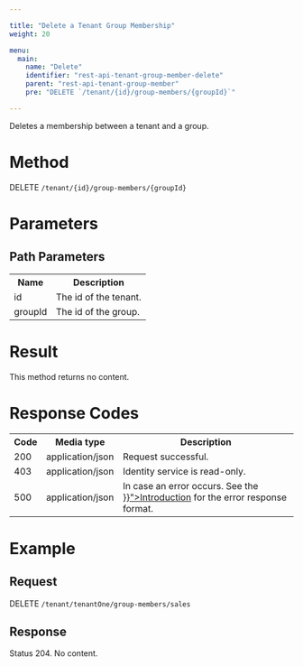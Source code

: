 ```yaml
---

title: "Delete a Tenant Group Membership"
weight: 20

menu:
  main:
    name: "Delete"
    identifier: "rest-api-tenant-group-member-delete"
    parent: "rest-api-tenant-group-member"
    pre: "DELETE `/tenant/{id}/group-members/{groupId}`"

---
```


Deletes a membership between a tenant and a group.

# Method

DELETE `/tenant/{id}/group-members/{groupId}`

# Parameters

## Path Parameters

<table class="table table-striped">
  <tr>
    <th>Name</th>
    <th>Description</th>
  </tr>
  <tr>
    <td>id</td>
    <td>The id of the tenant.</td>
  </tr>
  <tr>
    <td>groupId</td>
    <td>The id of the group.</td>
  </tr>
</table>


# Result

This method returns no content.

# Response Codes

<table class="table table-striped">
  <tr>
    <th>Code</th>
    <th>Media type</th>
    <th>Description</th>
  </tr>
  <tr>
    <td>200</td>
    <td>application/json</td>
    <td>Request successful.</td>
  </tr>
  <tr>
    <td>403</td>
    <td>application/json</td>
    <td>Identity service is read-only.</td>
  </tr>
  <tr>
    <td>500</td>
    <td>application/json</td>
    <td>In case an error occurs. See the <a href="{{< relref "reference/rest/overview/index.md#error-handling" >}}">Introduction</a> for the error response format.</td>
  </tr>
</table>


# Example

## Request

DELETE `/tenant/tenantOne/group-members/sales`

## Response

Status 204. No content.
